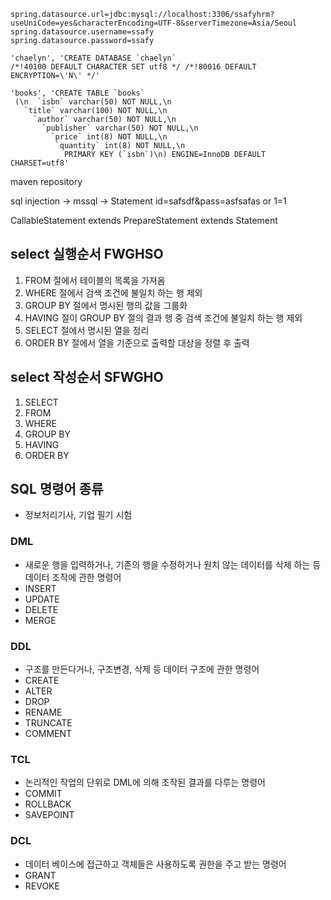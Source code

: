 ```
spring.datasource.url=jdbc:mysql://localhost:3306/ssafyhrm?useUniCode=yes&characterEncoding=UTF-8&serverTimezone=Asia/Seoul
spring.datasource.username=ssafy
spring.datasource.password=ssafy

'chaelyn', 'CREATE DATABASE `chaelyn` 
/*!40100 DEFAULT CHARACTER SET utf8 */ /*!80016 DEFAULT ENCRYPTION=\'N\' */'

'books', 'CREATE TABLE `books`
 (\n  `isbn` varchar(50) NOT NULL,\n
   `title` varchar(100) NOT NULL,\n
     `author` varchar(50) NOT NULL,\n
       `publisher` varchar(50) NOT NULL,\n
         `price` int(8) NOT NULL,\n 
          `quantity` int(8) NOT NULL,\n
            PRIMARY KEY (`isbn`)\n) ENGINE=InnoDB DEFAULT CHARSET=utf8'

```
maven repository 


sql injection -> mssql -> Statement
id=safsdf&pass=asfsafas or 1=1

CallableStatement extends PrepareStatement extends Statement


## select 실행순서 FWGHSO
1. FROM 절에서 테이블의 목록을 가져옴
2. WHERE 절에서 검색 조건에 불일치 하는 행 제외
3. GROUP BY 절에서 명시된 행의 값을 그룹화
4. HAVING 절이 GROUP BY 절의 결과 행 중 검색 조건에 불일치 하는 행 제외
5. SELECT 절에서 명시된 열을 정리 
6. ORDER BY 절에서 열을 기준으로 출력할 대상을 정렬 후 출력


## select 작성순서 SFWGHO
1. SELECT
2. FROM
3. WHERE 
4. GROUP BY
5. HAVING
6. ORDER BY
## SQL 명령어 종류
- 정보처리기사, 기업 필기 시험 
### DML 
- 새로운 행을 입력하거나, 기존의 행을 수정하거나 원치 않는 데이터를 삭제 하는 등 데이터 조작에 관한 명령어
- INSERT
- UPDATE
- DELETE
- MERGE
### DDL
- 구조를 만든다거나, 구조변경, 삭제 등 데이터 구조에 관한 명령어
- CREATE
- ALTER
- DROP
- RENAME
- TRUNCATE
- COMMENT
### TCL
- 논리적인 작업의 단위로 DML에 의해 조작된 결과를 다루는 명령어
- COMMIT
- ROLLBACK
- SAVEPOINT
### DCL
- 데이터 베이스에 접근하고 객체들은 사용하도록 권한을 주고 받는 명령어
- GRANT
- REVOKE 
